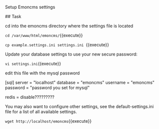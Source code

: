 Setup Emoncms settings

## Task

cd into the emoncms directory where the settings file is located

`cd /var/www/html/emoncms/`{{execute}}

`cp example.settings.ini settings.ini `{{execute}}

Update your database settings to use your new secure password:

`vi settings.ini`{{execute}}

edit this file with the mysql password

[sql]
server = "localhost"
database = "emoncms"
username = "emoncms"
password = "password you set for mysql"

redis = disable?????????

You may also want to configure other settings, see the default-settings.ini file for a list of all available settings.


`wget http://localhost/emoncms`{{execute}}
